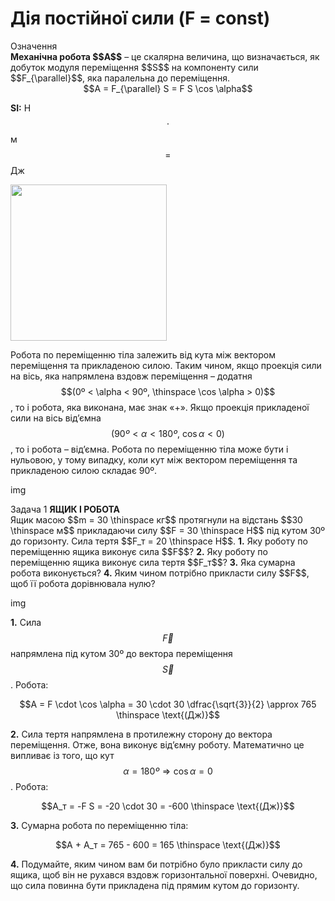 # Дiя постiйної сили (F = const)

<div class="eoz-wrap">
<span class="eoz">Означення</span>
<div class="eoz-text">
<span class="p1"><b>Механiчна робота $$A$$</b></span> – це скалярна величина, що визначається, як добуток модуля перемiщення $$S$$ на компоненту сили $$F_{\parallel}$$, яка паралельна до перемiщення.

<div align="center">$$A = F_{\parallel} S = F S \cos \alpha$$</div>

<span class="p1"><b>SI:</b></span> Н $$\cdot$$ м $$=$$ Дж

<div class="space"><img class="image" width="250" src="https://rawgit.com/chudaol/ed-era-book-physics/master/images/chapter_7/1.png"></div>
</div>
</div>

Робота по перемiщенню тiла залежить вiд кута мiж вектором перемiщення та прикладеною силою. Таким чином, якщо проекцiя сили на вiсь, яка напрямлена вздовж перемiщення – додатня $$(0º < \alpha < 90º, \thinspace \cos \alpha > 0)$$, то i робота, яка виконана, має знак «+». Якщо проекцiя прикладеної сили на вiсь вiд’ємна $$(90º < \alpha < 180º, \ \cos \alpha < 0)$$, то i робота – вiд’ємна. Робота по перемiщенню тiла може бути i нульовою, у тому випадку, коли кут мiж вектором перемiщення та прикладеною силою складає 90º.

img

<div class="task-wrap">
<span class="task">Задача 1</span> <b>ЯЩИК I РОБОТА</b>
<div class="task-text">
Ящик масою $$m = 30 \thinspace кг$$ протягнули на вiдстань $$30 \thinspace м$$ прикладаючи силу $$F = 30 \thinspace Н$$ пiд кутом 30º до горизонту. Сила тертя $$F_т = 20 \thinspace Н$$. <b>1.</b> Яку роботу по перемiщенню ящика виконує сила $$F$$? <b>2.</b> Яку роботу по перемiщенню ящика виконує сила тертя $$F_т$$? <b>3.</b> Яка сумарна робота виконується? <b>4.</b> Яким чином потрiбно прикласти силу $$F$$, щоб її робота дорiвнювала нулю?

img

<b>1.</b> Сила $$\vec{F}$$ напрямлена пiд кутом 30º до вектора перемiщення $$\vec{S}$$. Робота:

<div align="center">$$A = F \cdot \cos \alpha = 30 \cdot 30 \dfrac{\sqrt{3}}{2} \approx 765 \thinspace \text{(Дж)}$$</div>

<b>2.</b> Сила тертя напрямлена в протилежну сторону до вектора перемiщення. Отже, вона виконує вiд’ємну роботу. Математично це випливає iз того, що кут $$\alpha = 180º \Rightarrow \cos \alpha = 0$$. Робота:

<div align="center">$$A_т = -F S = -20 \cdot 30 = -600 \thinspace \text{(Дж)}$$</div>

<b>3.</b> Сумарна робота по перемiщенню тiла:

<div align="center">$$A + A_т = 765 - 600 = 165 \thinspace \text{(Дж)}$$</div>

<b>4.</b> Подумайте, яким чином вам би потрiбно було прикласти силу до ящика, щоб вiн не рухався вздовж горизонтальної поверхнi. Очевидно, що сила повинна бути прикладена пiд прямим кутом до горизонту.
</div>
</div>